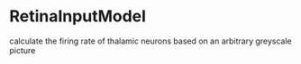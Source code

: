 # RetinaInputModel
calculate the firing rate of thalamic neurons based on an arbitrary greyscale picture
